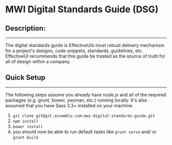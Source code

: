 MWI Digital Standards Guide (DSG)
======================

## Description:
----------------------
The digital standards guide is EffectiveUIs most robust delivery mechanism for a project's designs, code snippets, standards, guidelines, etc.  
EffectiveUI recommends that this guide be treated as the source of truth for all of design within a company.

## Quick Setup
----------------------
The following steps assume you already have node.js and all of the required packages (e.g. grunt, bower, yeoman, etc.) running locally. It's also assumed that you have Sass 3.3+ installed on your machine.

1. `git clone git@git.assembla.com:mwi-digital-standards-guide.git`
2. `npm install`
3. `bower install`
4. you should now be able to run default tasks like `grunt serve` and/ or `grunt build`

